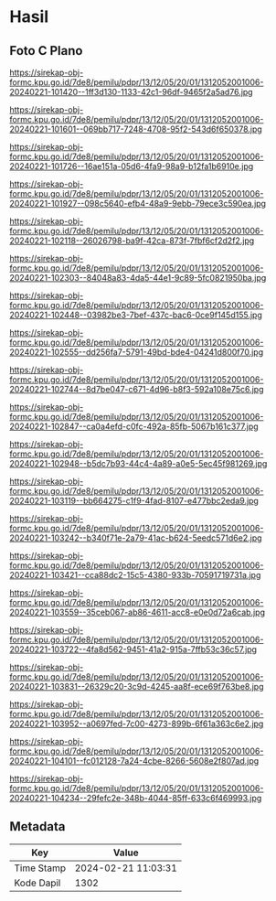# Hasil

## Foto C Plano

https://sirekap-obj-formc.kpu.go.id/7de8/pemilu/pdpr/13/12/05/20/01/1312052001006-20240221-101420--1ff3d130-1133-42c1-96df-9465f2a5ad76.jpg

https://sirekap-obj-formc.kpu.go.id/7de8/pemilu/pdpr/13/12/05/20/01/1312052001006-20240221-101601--069bb717-7248-4708-95f2-543d6f650378.jpg

https://sirekap-obj-formc.kpu.go.id/7de8/pemilu/pdpr/13/12/05/20/01/1312052001006-20240221-101726--16ae151a-05d6-4fa9-98a9-b12fa1b6910e.jpg

https://sirekap-obj-formc.kpu.go.id/7de8/pemilu/pdpr/13/12/05/20/01/1312052001006-20240221-101927--098c5640-efb4-48a9-9ebb-79ece3c590ea.jpg

https://sirekap-obj-formc.kpu.go.id/7de8/pemilu/pdpr/13/12/05/20/01/1312052001006-20240221-102118--26026798-ba9f-42ca-873f-7fbf6cf2d2f2.jpg

https://sirekap-obj-formc.kpu.go.id/7de8/pemilu/pdpr/13/12/05/20/01/1312052001006-20240221-102303--84048a83-4da5-44e1-9c89-5fc0821950ba.jpg

https://sirekap-obj-formc.kpu.go.id/7de8/pemilu/pdpr/13/12/05/20/01/1312052001006-20240221-102448--03982be3-7bef-437c-bac6-0ce9f145d155.jpg

https://sirekap-obj-formc.kpu.go.id/7de8/pemilu/pdpr/13/12/05/20/01/1312052001006-20240221-102555--dd256fa7-5791-49bd-bde4-04241d800f70.jpg

https://sirekap-obj-formc.kpu.go.id/7de8/pemilu/pdpr/13/12/05/20/01/1312052001006-20240221-102744--8d7be047-c671-4d96-b8f3-592a108e75c6.jpg

https://sirekap-obj-formc.kpu.go.id/7de8/pemilu/pdpr/13/12/05/20/01/1312052001006-20240221-102847--ca0a4efd-c0fc-492a-85fb-5067b161c377.jpg

https://sirekap-obj-formc.kpu.go.id/7de8/pemilu/pdpr/13/12/05/20/01/1312052001006-20240221-102948--b5dc7b93-44c4-4a89-a0e5-5ec45f981269.jpg

https://sirekap-obj-formc.kpu.go.id/7de8/pemilu/pdpr/13/12/05/20/01/1312052001006-20240221-103119--bb664275-c1f9-4fad-8107-e477bbc2eda9.jpg

https://sirekap-obj-formc.kpu.go.id/7de8/pemilu/pdpr/13/12/05/20/01/1312052001006-20240221-103242--b340f71e-2a79-41ac-b624-5eedc571d6e2.jpg

https://sirekap-obj-formc.kpu.go.id/7de8/pemilu/pdpr/13/12/05/20/01/1312052001006-20240221-103421--cca88dc2-15c5-4380-933b-70591719731a.jpg

https://sirekap-obj-formc.kpu.go.id/7de8/pemilu/pdpr/13/12/05/20/01/1312052001006-20240221-103559--35ceb067-ab86-4611-acc8-e0e0d72a6cab.jpg

https://sirekap-obj-formc.kpu.go.id/7de8/pemilu/pdpr/13/12/05/20/01/1312052001006-20240221-103722--4fa8d562-9451-41a2-915a-7ffb53c36c57.jpg

https://sirekap-obj-formc.kpu.go.id/7de8/pemilu/pdpr/13/12/05/20/01/1312052001006-20240221-103831--26329c20-3c9d-4245-aa8f-ece69f763be8.jpg

https://sirekap-obj-formc.kpu.go.id/7de8/pemilu/pdpr/13/12/05/20/01/1312052001006-20240221-103952--a0697fed-7c00-4273-899b-6f61a363c6e2.jpg

https://sirekap-obj-formc.kpu.go.id/7de8/pemilu/pdpr/13/12/05/20/01/1312052001006-20240221-104101--fc012128-7a24-4cbe-8266-5608e2f807ad.jpg

https://sirekap-obj-formc.kpu.go.id/7de8/pemilu/pdpr/13/12/05/20/01/1312052001006-20240221-104234--29fefc2e-348b-4044-85ff-633c6f469993.jpg


## Metadata

| Key        | Value               |
| ---------- | ------------------- |
| Time Stamp | 2024-02-21 11:03:31 |
| Kode Dapil | 1302                |



